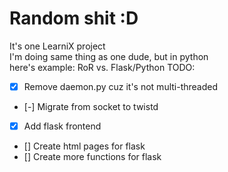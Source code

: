 Random shit :D
=========

It's one LearniX project
<br>I'm doing same thing as one dude, but in python
<br>here's example: RoR vs. Flask/Python
TODO:<br>
- [x] Remove daemon.py cuz it's not multi-threaded
- [-] Migrate from socket to twistd<br>
- [x] Add flask frontend<br>
- [] Create html pages for flask<br>
- [] Create more functions for flask
